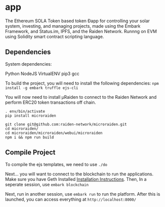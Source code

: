 # app
The Ethereum SOLA Token based token Ðapp for controlling your solar system, investing, and managing projects, made using the  Embark Framework, and Status.im, IPFS, and the Raiden Network. Runnng on EVM using Solidity smart contract scripting language.

## Dependencies

System dependencies:

Python NodeJS VirtualENV pip3 gcc

To build the project, you will need to install the following dependencies:
```npm install -g embark truffle ejs-cli```

You will now need to install µRaiden to connect to the Raiden Network and perform ERC20 token transactions off chain.

```virtualenv -p python3 env
. env/bin/activate
pip install microraiden

git clone git@github.com:raiden-network/microraiden.git
cd microraiden/
cd microraiden/microraiden/webui/microraiden
npm i && npm run build
```

## Compile Project

To compile the ejs templates, we need to use ```./do```

Next... you will want to connect to the blockchain to run the applications. Make sure you have Geth Installed [Installation Instructions](https://github.com/ethereum/go-ethereum/wiki/Building-Ethereum). Then, In a seperate session, use ```embark blockchain```

Next, run in another session, use ```embark run``` to run the platform. After this is launched, you can access everything at ```http://localhost:8000/```

